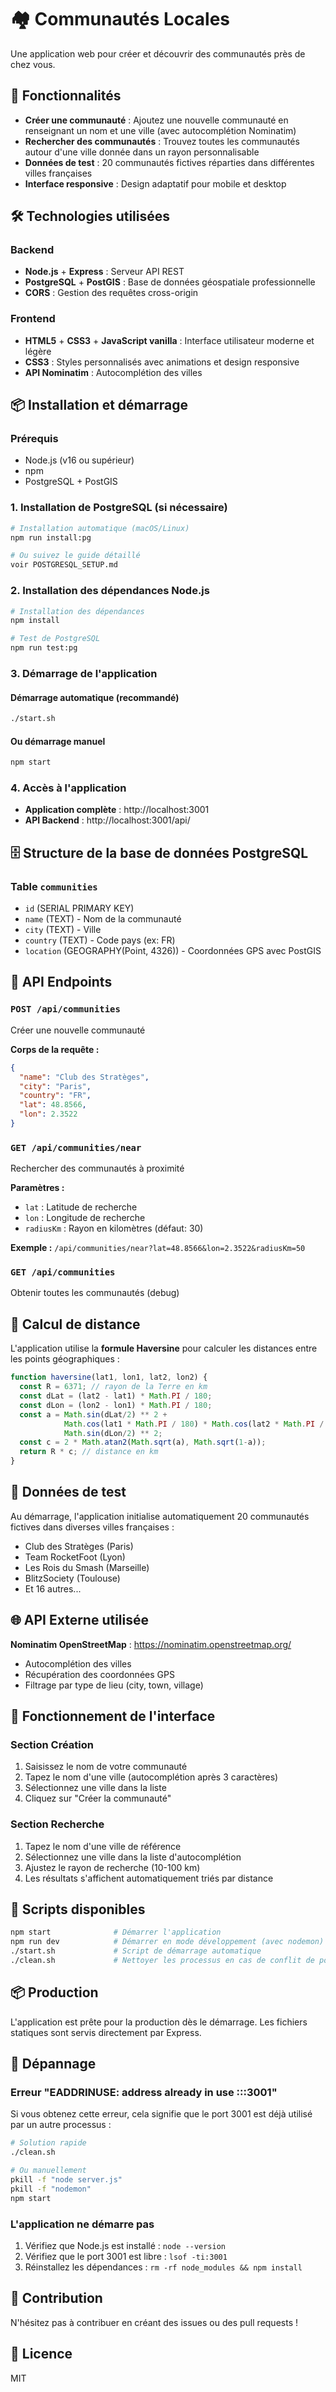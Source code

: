 # 🏘️ Communautés Locales

Une application web pour créer et découvrir des communautés près de chez vous.

## 🚀 Fonctionnalités

- **Créer une communauté** : Ajoutez une nouvelle communauté en renseignant un nom et une ville (avec autocomplétion Nominatim)
- **Rechercher des communautés** : Trouvez toutes les communautés autour d'une ville donnée dans un rayon personnalisable
- **Données de test** : 20 communautés fictives réparties dans différentes villes françaises
- **Interface responsive** : Design adaptatif pour mobile et desktop

## 🛠️ Technologies utilisées

### Backend
- **Node.js** + **Express** : Serveur API REST
- **PostgreSQL** + **PostGIS** : Base de données géospatiale professionnelle
- **CORS** : Gestion des requêtes cross-origin

### Frontend
- **HTML5** + **CSS3** + **JavaScript vanilla** : Interface utilisateur moderne et légère
- **CSS3** : Styles personnalisés avec animations et design responsive
- **API Nominatim** : Autocomplétion des villes

## 📦 Installation et démarrage

### Prérequis
- Node.js (v16 ou supérieur)
- npm
- PostgreSQL + PostGIS

### 1. Installation de PostgreSQL (si nécessaire)

```bash
# Installation automatique (macOS/Linux)
npm run install:pg

# Ou suivez le guide détaillé
voir POSTGRESQL_SETUP.md
```

### 2. Installation des dépendances Node.js

```bash
# Installation des dépendances
npm install

# Test de PostgreSQL
npm run test:pg
```

### 3. Démarrage de l'application

#### Démarrage automatique (recommandé)

```bash
./start.sh
```

#### Ou démarrage manuel

```bash
npm start
```

### 4. Accès à l'application

- **Application complète** : http://localhost:3001
- **API Backend** : http://localhost:3001/api/

## 🗄️ Structure de la base de données PostgreSQL

### Table `communities`
- `id` (SERIAL PRIMARY KEY)
- `name` (TEXT) - Nom de la communauté
- `city` (TEXT) - Ville
- `country` (TEXT) - Code pays (ex: FR)
- `location` (GEOGRAPHY(Point, 4326)) - Coordonnées GPS avec PostGIS

## 🔌 API Endpoints

### `POST /api/communities`
Créer une nouvelle communauté

**Corps de la requête :**
```json
{
  "name": "Club des Stratèges",
  "city": "Paris",
  "country": "FR",
  "lat": 48.8566,
  "lon": 2.3522
}
```

### `GET /api/communities/near`
Rechercher des communautés à proximité

**Paramètres :**
- `lat` : Latitude de recherche
- `lon` : Longitude de recherche
- `radiusKm` : Rayon en kilomètres (défaut: 30)

**Exemple :** `/api/communities/near?lat=48.8566&lon=2.3522&radiusKm=50`

### `GET /api/communities`
Obtenir toutes les communautés (debug)

## 🧮 Calcul de distance

L'application utilise la **formule Haversine** pour calculer les distances entre les points géographiques :

```javascript
function haversine(lat1, lon1, lat2, lon2) {
  const R = 6371; // rayon de la Terre en km
  const dLat = (lat2 - lat1) * Math.PI / 180;
  const dLon = (lon2 - lon1) * Math.PI / 180;
  const a = Math.sin(dLat/2) ** 2 +
            Math.cos(lat1 * Math.PI / 180) * Math.cos(lat2 * Math.PI / 180) *
            Math.sin(dLon/2) ** 2;
  const c = 2 * Math.atan2(Math.sqrt(a), Math.sqrt(1-a));
  return R * c; // distance en km
}
```

## 🎯 Données de test

Au démarrage, l'application initialise automatiquement 20 communautés fictives dans diverses villes françaises :

- Club des Stratèges (Paris)
- Team RocketFoot (Lyon)
- Les Rois du Smash (Marseille)
- BlitzSociety (Toulouse)
- Et 16 autres...

## 🌐 API Externe utilisée

**Nominatim OpenStreetMap** : https://nominatim.openstreetmap.org/
- Autocomplétion des villes
- Récupération des coordonnées GPS
- Filtrage par type de lieu (city, town, village)

## 📱 Fonctionnement de l'interface

### Section Création
1. Saisissez le nom de votre communauté
2. Tapez le nom d'une ville (autocomplétion après 3 caractères)
3. Sélectionnez une ville dans la liste
4. Cliquez sur "Créer la communauté"

### Section Recherche
1. Tapez le nom d'une ville de référence
2. Sélectionnez une ville dans la liste d'autocomplétion
3. Ajustez le rayon de recherche (10-100 km)
4. Les résultats s'affichent automatiquement triés par distance

## 🚀 Scripts disponibles

```bash
npm start              # Démarrer l'application
npm run dev            # Démarrer en mode développement (avec nodemon)
./start.sh             # Script de démarrage automatique
./clean.sh             # Nettoyer les processus en cas de conflit de port
```

## 📦 Production

L'application est prête pour la production dès le démarrage. Les fichiers statiques sont servis directement par Express.

## 🔧 Dépannage

### Erreur "EADDRINUSE: address already in use :::3001"

Si vous obtenez cette erreur, cela signifie que le port 3001 est déjà utilisé par un autre processus :

```bash
# Solution rapide
./clean.sh

# Ou manuellement
pkill -f "node server.js"
pkill -f "nodemon"
npm start
```

### L'application ne démarre pas

1. Vérifiez que Node.js est installé : `node --version`
2. Vérifiez que le port 3001 est libre : `lsof -ti:3001`
3. Réinstallez les dépendances : `rm -rf node_modules && npm install`

## 🤝 Contribution

N'hésitez pas à contribuer en créant des issues ou des pull requests !

## 📄 Licence

MIT

